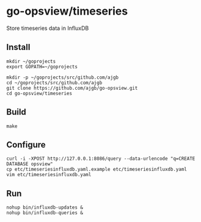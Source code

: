 # go-opsview/timeseries
Store timeseries data in InfluxDB

## Install
```
mkdir ~/goprojects
export GOPATH=~/goprojects

mkdir -p ~/goprojects/src/github.com/ajgb
cd ~/goprojects/src/github.com/ajgb
git clone https://github.com/ajgb/go-opsview.git
cd go-opsview/timeseries
```

## Build
```
make
```

## Configure
```
curl -i -XPOST http://127.0.0.1:8086/query --data-urlencode "q=CREATE DATABASE opsview"
cp etc/timeseriesinfluxdb.yaml.example etc/timeseriesinfluxdb.yaml
vim etc/timeseriesinfluxdb.yaml

```

## Run
```
nohup bin/influxdb-updates &
nohup bin/influxdb-queries &

```
